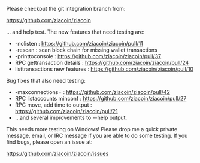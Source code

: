 Please checkout the git integration branch from:

https://github.com/ziacoin/ziacoin

... and help test.  The new features that need testing are:

* -nolisten : https://github.com/ziacoin/ziacoin/pull/11
* -rescan : scan block chain for missing wallet transactions
* -printtoconsole : https://github.com/ziacoin/ziacoin/pull/37
* RPC gettransaction details : https://github.com/ziacoin/ziacoin/pull/24
* listtransactions new features : https://github.com/ziacoin/ziacoin/pull/10

Bug fixes that also need testing:

* -maxconnections= : https://github.com/ziacoin/ziacoin/pull/42
* RPC listaccounts minconf : https://github.com/ziacoin/ziacoin/pull/27
* RPC move, add time to output : https://github.com/ziacoin/ziacoin/pull/21
* ...and several improvements to --help output.

This needs more testing on Windows!  Please drop me a quick private message, email, or IRC message if you are able to do some testing.  If you find bugs, please open an issue at:

https://github.com/ziacoin/ziacoin/issues
